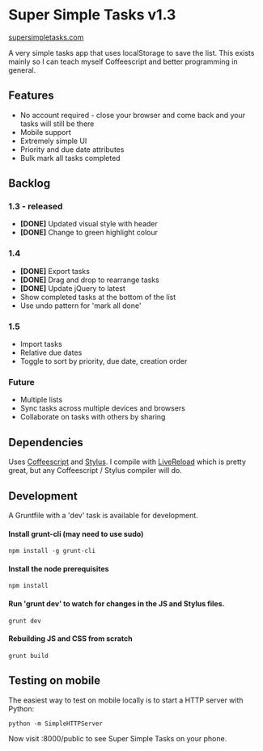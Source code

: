 # Super Simple Tasks v1.3
[supersimpletasks.com](http://supersimpletasks.com)

A very simple tasks app that uses localStorage to save the list. This exists mainly so I can teach myself Coffeescript and better programming in general.


## Features

* No account required - close your browser and come back and your tasks will still be there
* Mobile support
* Extremely simple UI
* Priority and due date attributes
* Bulk mark all tasks completed


## Backlog

### 1.3 - released

* **[DONE]** Updated visual style with header
* **[DONE]** Change to green highlight colour

### 1.4

* **[DONE]** Export tasks
* **[DONE]** Drag and drop to rearrange tasks
* **[DONE]** Update jQuery to latest
* Show completed tasks at the bottom of the list
* Use undo pattern for 'mark all done'

### 1.5

* Import tasks
* Relative due dates
* Toggle to sort by priority, due date, creation order

### Future

* Multiple lists
* Sync tasks across multiple devices and browsers
* Collaborate on tasks with others by sharing


## Dependencies

Uses [Coffeescript](http://coffeescript.org/) and [Stylus](http://learnboost.github.com/stylus/). I compile with [LiveReload](http://livereload.com/) which is pretty great, but any Coffeescript / Stylus compiler will do.


## Development

A Gruntfile with a 'dev' task is available for development.

#### Install grunt-cli (may need to use sudo)

    npm install -g grunt-cli

#### Install the node prerequisites

    npm install

#### Run 'grunt dev' to watch for changes in the JS and Stylus files.

    grunt dev

#### Rebuilding JS and CSS from scratch

    grunt build

## Testing on mobile

The easiest way to test on mobile locally is to start a HTTP server with Python:

    python -m SimpleHTTPServer

Now visit <youripaddress>:8000/public to see Super Simple Tasks on your phone.

